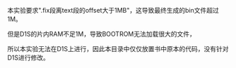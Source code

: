 本实验要求".fix段离text段的offset大于1MB"，这导致最终生成的bin文件超过1M。

但是D1S的片内RAM不足1M，导致BOOTROM无法加载很大的文件，

所以本实验无法在D1S上进行，因此本目录中仅仅放置书中原本的代码，没有针对D1S进行修改。

